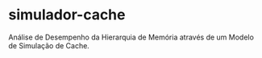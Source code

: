 # simulador-cache
Análise de Desempenho da Hierarquia de Memória através de um Modelo de Simulação de Cache.
